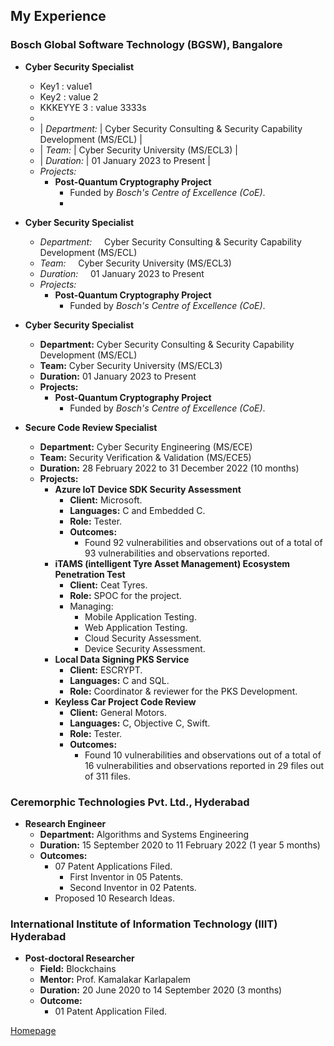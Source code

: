 <!--- load your font awesome icons for Font Awesome 5 --->
<link rel="stylesheet" href="https://maxcdn.bootstrapcdn.com/font-awesome/4.7.0/css/font-awesome.min.css">
<!--- load the theme js script after markdown-editor.min.js --->
<script src="/path/to/js/themes/fa5/theme.js"></script>

## My Experience

### Bosch Global Software Technology (BGSW), Bangalore

- **Cyber Security Specialist**
   + Key1 : value1
   + Key2 : value 2
   + KKKEYYE 3 : value 3333s
   - 
   - | *Department:* | Cyber Security Consulting & Security Capability Development (MS/ECL) |
   - | *Team:* | Cyber Security University (MS/ECL3) |
   - | *Duration:* | 01 January 2023 to Present |
   - *Projects:*
      - **Post-Quantum Cryptography Project**
         - Funded by *Bosch's Centre of Excellence (CoE)*.
         - 
- **Cyber Security Specialist**
   - *Department:* &nbsp; &nbsp; Cyber Security Consulting & Security Capability Development (MS/ECL)
   - *Team:* &nbsp; &nbsp; Cyber Security University (MS/ECL3)
   - *Duration:* &nbsp; &nbsp; 01 January 2023 to Present
   - *Projects:*
      - **Post-Quantum Cryptography Project**
         - Funded by *Bosch's Centre of Excellence (CoE)*.
         
- **Cyber Security Specialist**
   - **Department:** Cyber Security Consulting & Security Capability Development (MS/ECL)
   - **Team:** Cyber Security University (MS/ECL3)
   - **Duration:** 01 January 2023 to Present
   - **Projects:**
      - **Post-Quantum Cryptography Project**
         - Funded by *Bosch's Centre of Excellence (CoE)*.
- **Secure Code Review Specialist**
   - **Department:** Cyber Security Engineering (MS/ECE)
   - **Team:** Security Verification & Validation (MS/ECE5)
   - **Duration:** 28 February 2022 to 31 December 2022 (10 months)
   - **Projects:**
      - **Azure IoT Device SDK Security Assessment**
         - **Client:** Microsoft.
         - **Languages:** C and Embedded C.
         - **Role:** Tester.
         - **Outcomes:**
            - Found 92 vulnerabilities and observations out of a total of 93 vulnerabilities and observations reported.
      - **iTAMS (intelligent Tyre Asset Management) Ecosystem Penetration Test**
         - **Client:** Ceat Tyres.
         - **Role:** SPOC for the project.
         - Managing:
            - Mobile Application Testing.
            - Web Application Testing.
            - Cloud Security Assessment.
            - Device Security Assessment.
      - **Local Data Signing PKS Service**
         - **Client:** ESCRYPT.
         - **Languages:** C and SQL.
         - **Role:** Coordinator & reviewer for the PKS Development.
      - **Keyless Car Project Code Review**
         - **Client:** General Motors.
         - **Languages:** C, Objective C, Swift.
         - **Role:** Tester.
         - **Outcomes:**
            - Found 10 vulnerabilities and observations out of a total of 16 vulnerabilities and observations reported in 29 files out of 311 files.

### Ceremorphic Technologies Pvt. Ltd., Hyderabad

- **Research Engineer**
   - **Department:** Algorithms and Systems Engineering
   - **Duration:** 15 September 2020 to 11 February 2022 (1 year 5 months)
   - **Outcomes:**
      - 07 Patent Applications Filed.
         - First Inventor in 05 Patents.
         - Second Inventor in 02 Patents.
      - Proposed 10 Research Ideas.

### International Institute of Information Technology (IIIT) Hyderabad

- **Post-doctoral Researcher**
   - **Field:** Blockchains
   - **Mentor:** Prof. Kamalakar Karlapalem
   - **Duration:** 20 June 2020 to 14 September 2020 (3 months)
   - **Outcome:**
      - 01 Patent Application Filed.

[<i class="fa fa-arrow-circle-left"></i> Homepage](index)
